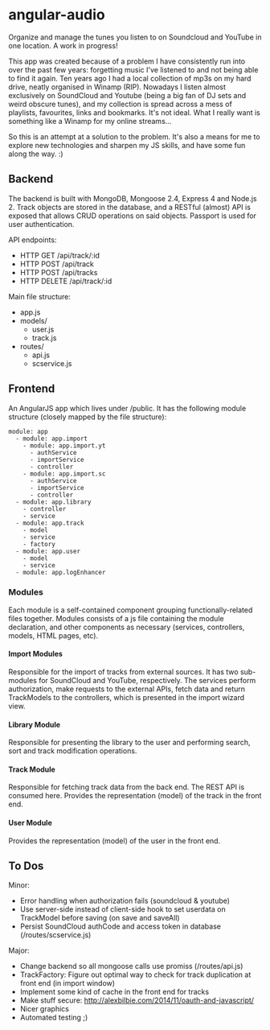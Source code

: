 # angular-audio

Organize and manage the tunes you listen to on Soundcloud and YouTube in one location. A work in progress!

This app was created because of a problem I have consistently run into over the past few years: forgetting music I've listened to and not being able to find it again. Ten years ago I had a local collection of mp3s on my hard drive, neatly organised in Winamp (RIP). Nowadays I listen almost exclusively on SoundCloud and Youtube (being a big fan of DJ sets and weird obscure tunes), and my collection is spread across a mess of playlists, favourites, links and bookmarks. It's not ideal. What I really want is something like a Winamp for my online streams...

So this is an attempt at a solution to the problem. It's also a means for me to explore new technologies and sharpen my JS skills, and have some fun along the way. :)

## Backend

The backend is built with MongoDB, Mongoose 2.4, Express 4 and Node.js 2. Track objects are stored in the database, and a RESTful (almost) API is exposed that allows CRUD operations on said objects. Passport is used for user authentication.

API endpoints:
- HTTP GET /api/track/:id
- HTTP POST /api/track
- HTTP POST /api/tracks
- HTTP DELETE /api/track/:id

Main file structure: 
- app.js 
- models/ 
	- user.js
	- track.js
- routes/
	- api.js
	- scservice.js

## Frontend

An AngularJS app which lives under /public. It has the following module structure (closely mapped by the file structure):

```
module: app
  - module: app.import
    - module: app.import.yt
      - authService
      - importService
      - controller
    - module: app.import.sc
      - authService
      - importService
      - controller
  - module: app.library
    - controller
    - service
  - module: app.track
    - model
    - service
    - factory
  - module: app.user
    - model
    - service
  - module: app.logEnhancer
  ```

### Modules
Each module is a self-contained component grouping functionally-related files together. Modules consists of a js file containing the module declaration, and other components as necessary (services, controllers, models, HTML pages, etc).

#### Import Modules
Responsible for the import of tracks from external sources. It has two sub-modules for SoundCloud and YouTube, respectively. The services perform authorization, make requests to the external APIs, fetch data and return TrackModels to the controllers, which is presented in the import wizard view.

#### Library Module
Responsible for presenting the library to the user and performing search, sort and track modification operations.

#### Track Module
Responsible for fetching track data from the back end. The REST API is consumed here. Provides the representation (model) of the track in the front end.

#### User Module
Provides the representation (model) of the user in the front end.

## To Dos

Minor:
- Error handling when authorization fails (soundcloud & youtube)
- Use server-side instead of client-side hook to set userdata on TrackModel before saving (on save and saveAll)
- Persist SoundCloud authCode and access token in database (/routes/scservice.js)

Major:
- Change backend so all mongoose calls use promiss (/routes/api.js)
- TrackFactory: Figure out optimal way to check for track duplication at front end (in import window)
- Implement some kind of cache in the front end for tracks
- Make stuff secure: http://alexbilbie.com/2014/11/oauth-and-javascript/
- Nicer graphics
- Automated testing ;)